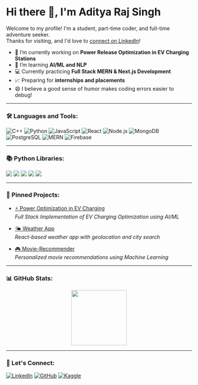 # Hi there 👋, I'm Aditya Raj Singh

Welcome to my profile! I'm a student, part-time coder, and full-time adventure seeker.  
Thanks for visiting, and I'd love to [connect on LinkedIn](https://www.linkedin.com/in/aditya-raj-singh-212a65285)!

- 🚀 I’m currently working on **Power Release Optimization in EV Charging Stations**
- 🧠 I’m learning **AI/ML and NLP**
- 💻 Currently practicing **Full Stack MERN & Next.js Development**
- 📈 Preparing for **internships and placements**
- 😄 I believe a good sense of humor makes coding errors easier to debug!

---

### 🛠️ Languages and Tools:
![C++](https://img.shields.io/badge/C++-00599C?style=for-the-badge&logo=cplusplus&logoColor=white)
![Python](https://img.shields.io/badge/Python-3776AB?style=for-the-badge&logo=python&logoColor=white)
![JavaScript](https://img.shields.io/badge/JavaScript-F7DF1E?style=for-the-badge&logo=javascript&logoColor=black)
![React](https://img.shields.io/badge/React-20232A?style=for-the-badge&logo=react&logoColor=61DAFB)
![Node.js](https://img.shields.io/badge/Node.js-43853D?style=for-the-badge&logo=node-dot-js&logoColor=white)
![MongoDB](https://img.shields.io/badge/MongoDB-4EA94B?style=for-the-badge&logo=mongodb&logoColor=white)
![PostgreSQL](https://img.shields.io/badge/PostgreSQL-336791?style=for-the-badge&logo=postgresql&logoColor=white)
![MERN](https://img.shields.io/badge/MERN-3C873A?style=for-the-badge&logo=react&logoColor=white)
![Firebase](https://img.shields.io/badge/Firebase-FFCA28?style=for-the-badge&logo=firebase&logoColor=black)

---

### 📚 Python Libraries:
<p>
  <img src="https://img.shields.io/badge/Scikit--Learn-F7931E?style=for-the-badge&logo=scikitlearn&logoColor=white"/>
  <img src="https://img.shields.io/badge/Pandas-150458?style=for-the-badge&logo=pandas&logoColor=white"/>
  <img src="https://img.shields.io/badge/Numpy-013243?style=for-the-badge&logo=numpy&logoColor=white"/>
  <img src="https://img.shields.io/badge/Matplotlib-0769AD?style=for-the-badge&logo=python&logoColor=white"/>
  <img src="https://img.shields.io/badge/Seaborn-FF6F00?style=for-the-badge&logo=python&logoColor=white"/>
</p>

---

### 📌 Pinned Projects:
- [⚡ Power Optimization in EV Charging](https://github.com/Aditya-prog-git/ev-charging-project)  
  *Full Stack Implementation of EV Charging Optimization using AI/ML*

- [🌤️ Weather App](https://github.com/Aditya-prog-git/weather-app)  
  *React-based weather app with geolocation and city search*

- [🎮 Movie-Recommender](https://github.com/Aditya-prog-git/movie-recommender)  
  *Personalized movie recommendations using Machine Learning*

---

### 📊 GitHub Stats:
<p align="center">
  <img src="https://github-readme-stats.vercel.app/api?username=Aditya-prog-git&show_icons=true&theme=tokyonight&hide=prs,issues" height="150">
</p>

---

### 🤝 Let's Connect:
[![LinkedIn](https://img.shields.io/badge/LinkedIn-0A66C2?style=for-the-badge&logo=linkedin&logoColor=white)](https://www.linkedin.com/in/aditya-singh-212a65285/)
[![GitHub](https://img.shields.io/badge/GitHub-181717?style=for-the-badge&logo=github&logoColor=white)](https://github.com/Aditya-prog-git)
[![Kaggle](https://img.shields.io/badge/Kaggle-20BEFF?style=for-the-badge&logo=kaggle&logoColor=white)](https://www.kaggle.com/adityasingh01676)
